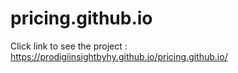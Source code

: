 # pricing.github.io

Click link to see the project : 
https://prodigiinsightbyhy.github.io/pricing.github.io/ 
